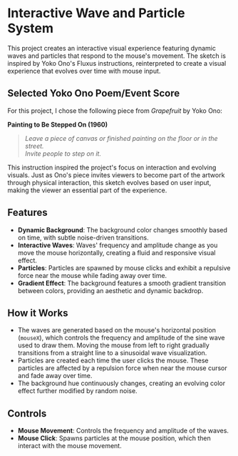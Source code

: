 # Interactive Wave and Particle System

This project creates an interactive visual experience featuring dynamic waves and particles that respond to the mouse's movement. The sketch is inspired by Yoko Ono's Fluxus instructions, reinterpreted to create a visual experience that evolves over time with mouse input.

## Selected Yoko Ono Poem/Event Score

For this project, I chose the following piece from *Grapefruit* by Yoko Ono:

**Painting to Be Stepped On (1960)**

> *Leave a piece of canvas or finished painting on the floor or in the street.*  
> *Invite people to step on it.*

This instruction inspired the project's focus on interaction and evolving visuals. Just as Ono's piece invites viewers to become part of the artwork through physical interaction, this sketch evolves based on user input, making the viewer an essential part of the experience.

## Features

- **Dynamic Background**: The background color changes smoothly based on time, with subtle noise-driven transitions.
- **Interactive Waves**: Waves' frequency and amplitude change as you move the mouse horizontally, creating a fluid and responsive visual effect.
- **Particles**: Particles are spawned by mouse clicks and exhibit a repulsive force near the mouse while fading away over time.
- **Gradient Effect**: The background features a smooth gradient transition between colors, providing an aesthetic and dynamic backdrop.

## How it Works

- The waves are generated based on the mouse's horizontal position (`mouseX`), which controls the frequency and amplitude of the sine wave used to draw them. Moving the mouse from left to right gradually transitions from a straight line to a sinusoidal wave visualization.
- Particles are created each time the user clicks the mouse. These particles are affected by a repulsion force when near the mouse cursor and fade away over time.
- The background hue continuously changes, creating an evolving color effect further modified by random noise.

## Controls

- **Mouse Movement**: Controls the frequency and amplitude of the waves.
- **Mouse Click**: Spawns particles at the mouse position, which then interact with the mouse movement.
